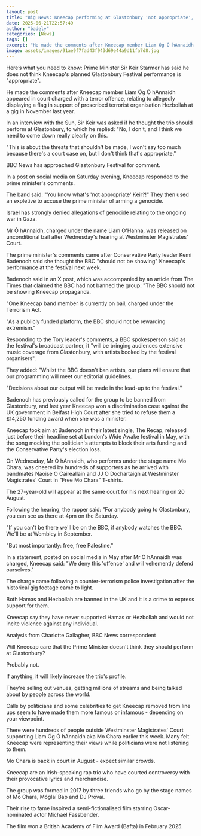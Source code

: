 ```yaml
---
layout: post
title: "Big News: Kneecap performing at Glastonbury 'not appropriate', Starmer says"
date: 2025-06-21T22:57:49
author: "badely"
categories: [News]
tags: []
excerpt: "He made the comments after Kneecap member Liam Óg Ó hAnnaidh appeared in court on Wednesday."
image: assets/images/91ae9f7fad43f943d69e44a9d11fa7d8.jpg
---
```


Here’s what you need to know: Prime Minister Sir Keir Starmer has said he does not think Kneecap's planned Glastonbury Festival performance is "appropriate".

He made the comments after Kneecap member Liam Óg Ó hAnnaidh appeared in court charged with a terror offence, relating to allegedly displaying a flag in support of proscribed terrorist organisation Hezbollah at a gig in November last year.

In an interview with the Sun, Sir Keir was asked if he thought the trio should perform at Glastonbury, to which he replied: "No, I don't, and I think we need to come down really clearly on this.

"This is about the threats that shouldn't be made, I won't say too much because there's a court case on, but I don't think that's appropriate."

BBC News has approached Glastonbury Festival for comment.

In a post on social media on Saturday evening, Kneecap responded to the prime minister's comments. 

The band said: "You know what's 'not appropriate' Keir?!" They then used an expletive to accuse the prime minister of arming a genocide.

Israel has strongly denied allegations of genocide relating to the ongoing war in Gaza.

Mr Ó hAnnaidh, charged under the name Liam O'Hanna, was released on unconditional bail after Wednesday's hearing at Westminster Magistrates' Court.

The prime minister's comments came after Conservative Party leader Kemi Badenoch said she thought the BBC "should not be showing" Kneecap's performance at the festival next week.

Badenoch said in an X post, which was accompanied by an article from The Times that claimed the BBC had not banned the group: "The BBC should not be showing Kneecap propaganda.

"One Kneecap band member is currently on bail, charged under the Terrorism Act.

"As a publicly funded platform, the BBC should not be rewarding extremism."

Responding to the Tory leader's comments, a BBC spokesperson said as the festival's broadcast partner, it "will be bringing audiences extensive music coverage from Glastonbury, with artists booked by the festival organisers".

They added:  "Whilst the BBC doesn't ban artists, our plans will ensure that our programming will meet our editorial guidelines.

"Decisions about our output will be made in the lead-up to the festival."

Badenoch has previously called for the group to be banned from Glastonbury, and last year Kneecap won a discrimination case against the UK government in Belfast High Court after she tried to refuse them a £14,250 funding award when she was a minister.

Kneecap took aim at Badenoch in their latest single, The Recap, released just before their headline set at London's Wide Awake festival in May, with the song mocking the politician's attempts to block their arts funding and the Conservative Party's election loss.

On Wednesday, Mr Ó hAnnaidh, who performs under the stage name Mo Chara, was cheered by hundreds of supporters as he arrived with bandmates Naoise O Caireallain and JJ O Dochartaigh at Westminster Magistrates' Court in "Free Mo Chara" T-shirts.

The 27-year-old will appear at the same court for his next hearing on 20 August.

Following the hearing, the rapper said: "For anybody going to Glastonbury, you can see us there at 4pm on the Saturday.

"If you can't be there we'll be on the BBC, if anybody watches the BBC. We'll be at Wembley in September.

"But most importantly: free, free Palestine."

In a statement, posted on social media in May after Mr Ó hAnnaidh was charged, Kneecap said: "We deny this 'offence' and will vehemently defend ourselves."

The charge came following a counter-terrorism police investigation after the historical gig footage came to light.

Both Hamas and Hezbollah are banned in the UK and it is a crime to express support for them.

Kneecap say they have never supported Hamas or Hezbollah and would not incite violence against any individual.

Analysis from Charlotte Gallagher, BBC News correspondent

Will Kneecap care that the Prime Minister doesn't think they should perform at Glastonbury? 

Probably not. 

If anything, it will likely increase the trio's profile. 

They're selling out venues, getting millions of streams and being talked about by people across the world. 

Calls by politicians and some celebrities to get Kneecap removed from line ups seem to have made them more famous or infamous - depending on your viewpoint. 

There were hundreds of people outside Westminster Magistrates' Court supporting Liam Óg Ó hAnnaidh aka Mo Chara earlier this week. Many felt Kneecap were representing their views while politicians were not listening to them. 

Mo Chara is back in court in August - expect similar crowds.

Kneecap are an Irish-speaking rap trio who have courted controversy with their provocative lyrics and merchandise.

The group was formed in 2017 by three friends who go by the stage names of Mo Chara, Móglaí Bap and DJ Próvaí.

Their rise to fame inspired a semi-fictionalised film starring Oscar-nominated actor Michael Fassbender.

The film won a British Academy of Film Award (Bafta) in February 2025.

